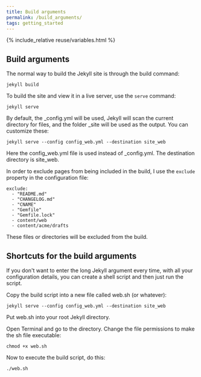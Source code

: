 ```yaml
---
title: Build arguments
permalink: /build_arguments/
tags: getting_started
---
```

{% include_relative reuse/variables.html %}
## Build arguments

The normal way to build the Jekyll site is through the build command:

```
jekyll build
```

To build the site and view it in a live server, use the `serve` command:

```
jekyll serve
```

By default, the _config.yml will be used, Jekyll will scan the current directory for files, and the folder _site will be used as the output. You can customize these:

```
jekyll serve --config config_web.yml --destination site_web
```

Here the config_web.yml file is used instead of _config.yml. The destination directory is site_web.

In order to exclude pages from being included in the build, I use the `exclude` property in the configuration file:

```
exclude:
  - "README.md"
  - "CHANGELOG.md"
  - "CNAME"
  - "Gemfile"
  - "Gemfile.lock"
  - content/web
  - content/acme/drafts
```

These files or directories will be excluded from the build. 

## Shortcuts for the build arguments

If you don't want to enter the long Jekyll argument every time, with all your configuration details, you can create a shell script and then just run the script. 

Copy the build script into a new file called web.sh (or whatever):

```
jekyll serve --config config_web.yml --destination site_web
```

Put web.sh into your root Jekyll directory. 

Open Terminal and go to the directory. Change the file permissions to make the sh file executable:

```
chmod +x web.sh
```

Now to execute the build script, do this:

```
./web.sh
```

